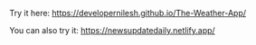 Try it here: https://developernilesh.github.io/The-Weather-App/

You can also try it: https://newsupdatedaily.netlify.app/
